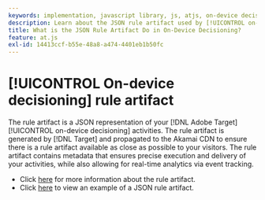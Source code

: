 ```yaml
---
keywords: implementation, javascript library, js, atjs, on-device decisioning, on device decisioning, rule artifact, $8
description: Learn about the JSON rule artifact used by [!UICONTROL on-device decisioning]].
title: What is the JSON Rule Artifact Do in On-Device Decisioning?
feature: at.js
exl-id: 14413ccf-b55e-48a8-a474-4401eb1b50fc
---
```

# [!UICONTROL On-device decisioning] rule artifact

The rule artifact is a JSON representation of your [!DNL Adobe Target] [!UICONTROL on-device decisioning] activities. The rule artifact is generated by [!DNL Target] and propagated to the Akamai CDN to ensure there is a rule artifact available as close as possible to your visitors. The rule artifact contains metadata that ensures precise execution and delivery of your activities, while also allowing for real-time analytics via event tracking.

* Click [here](../../../../implement/server-side/sdk-guides/on-device-decisioning/rule-artifact-overview.md) for more information about the rule artifact.
* Click [here](../../../../implement/server-side/sdk-guides/on-device-decisioning/rule-artifact-example.md) to view an example of a JSON rule artifact.
